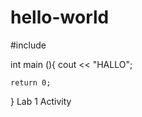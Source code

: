 # hello-world
#include <iostream>

int main (){
    cout << "HALLO";

    return 0;
}
Lab 1 Activity
